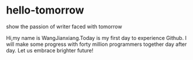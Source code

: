 # hello-tomorrow
show the passion of writer faced with tomorrow

Hi,my name is WangJianxiang.Today is my first day to experience Github.
I will make some progress with forty million programmers together day after day.
Let us embrace brighter future!
